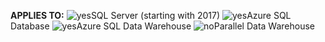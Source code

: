 <Token>**APPLIES TO:** ![yes](media/yes.png)SQL Server (starting with 2017) ![yes](media/yes.png)Azure SQL Database ![yes](media/yes.png)Azure SQL Data Warehouse ![no](media/no.png)Parallel Data Warehouse </Token>